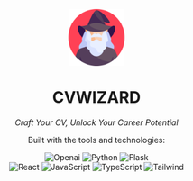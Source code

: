 <p align="center">
    <img src="frontend/public/wizard.png" align="center" width="20%">
</p>
<p align="center"><h1 align="center">CVWIZARD</h1></p>
<p align="center">
	<em>Craft Your CV, Unlock Your Career Potential</em>
</p>

<p align="center">Built with the tools and technologies:</p>
<p align="center">
	<img src="https://img.shields.io/badge/ChatGPT-74aa9c?style=for-the-badge&logo=openai&logoColor=white" alt="Openai">
	<img src="https://img.shields.io/badge/Python-3776AB.svg?style=for-the-badge&logo=Python&logoColor=white" alt="Python">
	<img src="https://img.shields.io/badge/Flask-000000.svg?style=for-the-badge&logo=Flask&logoColor=white" alt="Flask">
  <br>
	<img src="https://img.shields.io/badge/React-%2320232a.svg?style=for-the-badge&logo=react&logoColor=%2361DAFB" alt="React">
  	<img src="https://img.shields.io/badge/JavaScript-F7DF1E.svg?style=for-the-badge&logo=JavaScript&logoColor=black" alt="JavaScript">
	<img src="https://img.shields.io/badge/TypeScript-3178C6.svg?style=for-the-badge&logo=TypeScript&logoColor=white" alt="TypeScript">
	<img src="https://img.shields.io/badge/Tailwind%20CSS-%2338B2AC.svg?style=for-the-badge&logo=tailwind-css&logoColor=white" alt="Tailwind">

</p>
